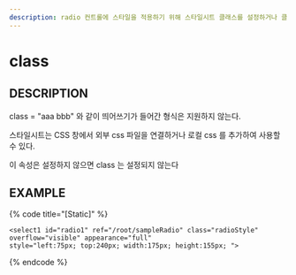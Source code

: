 ```yaml
---
description: radio 컨트롤에 스타일을 적용하기 위해 스타일시트 클래스를 설정하거나 클래스 아이디를 설정한다.
---
```


# class

## DESCRIPTION

class = "aaa bbb" 와 같이 띄어쓰기가 들어간 형식은 지원하지 않는다.

스타일시트는 CSS 창에서 외부 css 파일을 연결하거나 로컬 css 를 추가하여 사용할 수 있다.

이 속성은 설정하지 않으면 class 는 설정되지 않는다   

## EXAMPLE

{% code title="\[Static\]" %}
```markup
<select1 id="radio1" ref="/root/sampleRadio" class="radioStyle" overflow="visible" appearance="full" 
style="left:75px; top:240px; width:175px; height:155px; "> 
```
{% endcode %}




